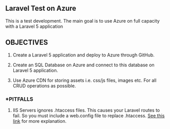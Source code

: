 ## Laravel Test on Azure

This is a test development. The main goal is to use Azure on full capacity with a Laravel 5 application

## OBJECTIVES

1) Create a Laravel 5 application and deploy to Azure through GitHub.

2) Create an SQL Database on Azure and connect to this database on Laravel 5 application.

3) Use Azure CDN for storing assets i.e. css/js files, images etc. For all CRUD operations as possible.

### *PITFALLS

1) IIS Servers ignores .htaccess files. This causes your Laravel routes to fail. So you must include a web.config file to replace .htaccess. [See this link](http://blog.qbotx.com/basic-laravel-5-on-microsoft-azure-part-1/) for more explanation.


